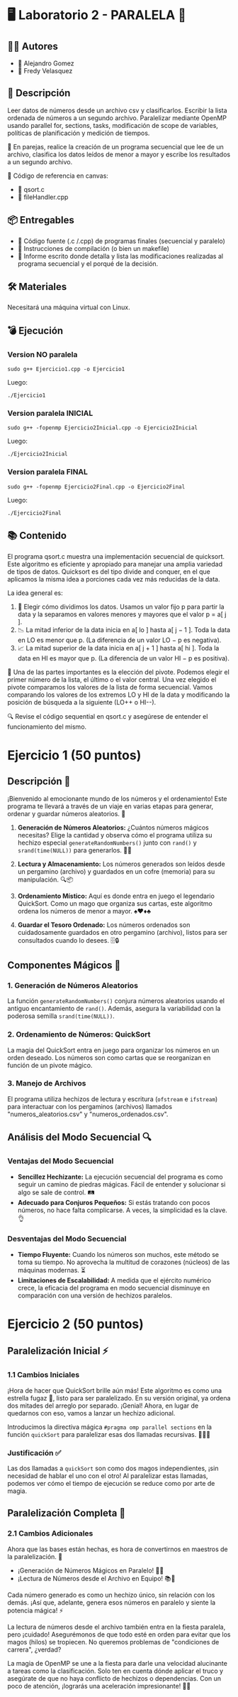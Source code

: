 # 🖥️ Laboratorio 2 - PARALELA 💽

## 🧑‍💻 Autores

- 🕺 Alejandro Gomez
- 🚶 Fredy Velasquez

## 📜 Descripción

Leer datos de números desde un archivo csv y clasificarlos. Escribir la lista ordenada de números a un segundo archivo. Paralelizar mediante OpenMP usando parallel for, sections, tasks, modificación de scope de variables, políticas de planificación y medición de tiempos. 

👥 En parejas, realice la creación de un programa secuencial que lee de un archivo, clasifica los datos leídos de menor a mayor y escribe los resultados a un segundo archivo.

🔗 Código de referencia en canvas:
- 🔢 qsort.c
- 📂 fileHandler.cpp
  

## 📦 Entregables

- 📄 Código fuente (.c /.cpp) de programas finales (secuencial y paralelo)
- 🔧 Instrucciones de compilación (o bien un makefile)
- 📝 Informe escrito donde detalla y lista las modificaciones realizadas al programa secuencial y el porqué de la decisión.

## 🛠️ Materiales

Necesitará una máquina virtual con Linux.

## 💣 Ejecución

### Version NO paralela

``sudo g++ Ejercicio1.cpp -o Ejercicio1`` 

Luego:

``./Ejercicio1``

### Version paralela INICIAL

``sudo g++ -fopenmp Ejercicio2Inicial.cpp -o Ejercicio2Inicial``

Luego:

``./Ejercicio2Inicial``

### Version paralela FINAL

``sudo g++ -fopenmp Ejercicio2Final.cpp -o Ejercicio2Final``

Luego:

``./Ejercicio2Final``

## 📚 Contenido

El programa qsort.c muestra una implementación secuencial de quicksort. Este algoritmo es eficiente y apropiado para manejar una amplia variedad de tipos de datos. Quicksort es del tipo divide and conquer, en el que aplicamos la misma idea a porciones cada vez más reducidas de la data.

La idea general es:

1. 🤔 Elegir cómo dividimos los datos. Usamos un valor fijo p para partir la data y la separamos en valores menores y mayores que el valor p = a[ j ].
2. 📉 La mitad inferior de la data inicia en a[ lo ] hasta a[ j − 1 ]. Toda la data en LO es menor que p. (La diferencia de un valor LO − p es negativa).
3. 📈 La mitad superior de la data inicia en a[ j + 1 ] hasta a[ hi ]. Toda la data en HI es mayor que p. (La diferencia de un valor HI − p es positiva).

🎯 Una de las partes importantes es la elección del pivote. Podemos elegir el primer número de la lista, el último o el valor central. Una vez elegido el pivote comparamos los valores de la lista de forma secuencial. Vamos comparando los valores de los extremos LO y HI de la data y modificando la posición de búsqueda a la siguiente (LO++ o HI--).

🔍 Revise el código sequential en qsort.c y asegúrese de entender el funcionamiento del mismo. 

# Ejercicio 1 (50 puntos) 

## Descripción 📝

¡Bienvenido al emocionante mundo de los números y el ordenamiento! Este programa te llevará a través de un viaje en varias etapas para generar, ordenar y guardar números aleatorios. 🚀

1. **Generación de Números Aleatorios:** ¿Cuántos números mágicos necesitas? Elige la cantidad y observa cómo el programa utiliza su hechizo especial `generateRandomNumbers()` junto con `rand()` y `srand(time(NULL))` para generarlos. 🎩✨

2. **Lectura y Almacenamiento:** Los números generados son leídos desde un pergamino (archivo) y guardados en un cofre (memoria) para su manipulación. 🔍📦

3. **Ordenamiento Místico:** Aquí es donde entra en juego el legendario QuickSort. Como un mago que organiza sus cartas, este algoritmo ordena los números de menor a mayor. ♠️♥️♦️♣️

4. **Guardar el Tesoro Ordenado:** Los números ordenados son cuidadosamente guardados en otro pergamino (archivo), listos para ser consultados cuando lo desees. 🗄️🔒

## Componentes Mágicos 🔮

### 1. Generación de Números Aleatorios

La función `generateRandomNumbers()` conjura números aleatorios usando el antiguo encantamiento de `rand()`. Además, asegura la variabilidad con la poderosa semilla `srand(time(NULL))`.

### 2. Ordenamiento de Números: QuickSort

La magia del QuickSort entra en juego para organizar los números en un orden deseado. Los números son como cartas que se reorganizan en función de un pivote mágico.

### 3. Manejo de Archivos

El programa utiliza hechizos de lectura y escritura (`ofstream` e `ifstream`) para interactuar con los pergaminos (archivos) llamados "numeros_aleatorios.csv" y "numeros_ordenados.csv".

## Análisis del Modo Secuencial 🔍

### Ventajas del Modo Secuencial

- **Sencillez Hechizante:** La ejecución secuencial del programa es como seguir un camino de piedras mágicas. Fácil de entender y solucionar si algo se sale de control. 🛤️
- **Adecuado para Conjuros Pequeños:** Si estás tratando con pocos números, no hace falta complicarse. A veces, la simplicidad es la clave. 👌

### Desventajas del Modo Secuencial

- **Tiempo Fluyente:** Cuando los números son muchos, este método se toma su tiempo. No aprovecha la multitud de corazones (núcleos) de las máquinas modernas. ⏳
- **Limitaciones de Escalabilidad:** A medida que el ejército numérico crece, la eficacia del programa en modo secuencial disminuye en comparación con una versión de hechizos paralelos.


# Ejercicio 2 (50 puntos) 

## Paralelización Inicial ⚡

### 1.1 Cambios Iniciales

¡Hora de hacer que QuickSort brille aún más! Este algoritmo es como una estrella fugaz 🌠, listo para ser paralelizado. En su versión original, ya ordena dos mitades del arreglo por separado. ¡Genial! Ahora, en lugar de quedarnos con eso, vamos a lanzar un hechizo adicional.

Introducimos la directiva mágica `#pragma omp parallel sections` en la función `quickSort` para paralelizar esas dos llamadas recursivas. 🧙‍♂️✨

### Justificación ✅

Las dos llamadas a `quickSort` son como dos magos independientes, ¡sin necesidad de hablar el uno con el otro! Al paralelizar estas llamadas, podemos ver cómo el tiempo de ejecución se reduce como por arte de magia.

## Paralelización Completa 🔀

### 2.1 Cambios Adicionales

Ahora que las bases están hechas, es hora de convertirnos en maestros de la paralelización. 💪

- ¡Generación de Números Mágicos en Paralelo! 🔢✨
- ¡Lectura de Números desde el Archivo en Equipo! 📚👥

Cada número generado es como un hechizo único, sin relación con los demás. ¡Así que, adelante, genera esos números en paralelo y siente la potencia mágica! ⚡

La lectura de números desde el archivo también entra en la fiesta paralela, pero ¡cuidado! Asegurémonos de que todo esté en orden para evitar que los magos (hilos) se tropiecen. No queremos problemas de "condiciones de carrera", ¿verdad?

La magia de OpenMP se une a la fiesta para darle una velocidad alucinante a tareas como la clasificación. Solo ten en cuenta dónde aplicar el truco y asegúrate de que no haya conflicto de hechizos o dependencias. Con un poco de atención, ¡lograrás una aceleración impresionante! 🌟🔥




